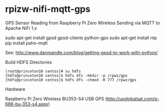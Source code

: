 # rpizw-nifi-mqtt-gps
GPS Sensor Reading from Raspberry Pi Zero Wireless Sending via MQTT to Apache NiFi 1.x

sudo apt-get install gpsd gpsd-clients python-gps
sudo apt-get install ntp
pip install paho-mqtt

See:   http://www.danmandle.com/blog/getting-gpsd-to-work-with-python/

Build HDFS Directories

	[root@princeton10 centos]# su hdfs
	[hdfs@princeton10 centos]$ hdfs dfs -mkdir -p /rpwz/gps
	[hdfs@princeton10 centos]$ hdfs dfs -chmod -R 777 /rpwz/gps
  
Hardware

Raspberry Pi Zero Wireless
BU353-S4 USB GPS  (http://usglobalsat.com/p-688-bu-353-s4.aspx)

